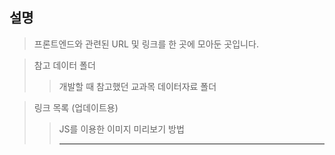 ## 설명
> 프론트엔드와 관련된 URL 및 링크를 한 곳에 모아둔 곳입니다.   

> 참고 데이터 폴더
>> 개발할 때 참고했던 교과목 데이터자료 폴더

> 링크 목록 (업데이트용)
>> JS를 이용한 이미지 미리보기 방법
>><hr />
>><link src="https://developer.mozilla.org/ko/docs/Web/API/FileList">
